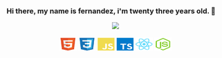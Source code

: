 ### Hi there, my name is fernandez, i'm twenty three years old. 👋

<div  align='center'>
  <img height="180em" src="https://github-readme-stats.vercel.app/api/top-langs/?username=josefernandez159&layout=compact&theme=radical"/>
</div>



<div style="display: inline_block" align='center'><br>
    <img align="center" alt="Fernandez-HTML" height="30" width="40" src="https://raw.githubusercontent.com/devicons/devicon/master/icons/html5/html5-original.svg">
  <img align="center" alt="Fernandez-CSS" height="30" width="40" src="https://raw.githubusercontent.com/devicons/devicon/master/icons/css3/css3-original.svg">
  <img align="center" alt="Fernandez-Js" height="30" width="40" src="https://raw.githubusercontent.com/devicons/devicon/master/icons/javascript/javascript-plain.svg">
  <img align="center" alt="Fernandez-Ts" height="30" width="40" src="https://raw.githubusercontent.com/devicons/devicon/master/icons/typescript/typescript-plain.svg">
  <img align="center" alt="Fernandez-React" height="30" width="40" src="https://raw.githubusercontent.com/devicons/devicon/master/icons/react/react-original.svg">
  <img align="center" alt="Fernandez-Node" height="30" width="40" src="https://github.com/devicons/devicon/blob/master/icons/nodejs/nodejs-original.svg">
</div>


